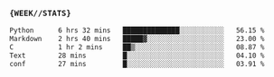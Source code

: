 ### `{WEEK//STATS}` 
<!--START_SECTION:waka-->

```txt
Python      6 hrs 32 mins   ██████████████░░░░░░░░░░░   56.15 %
Markdown    2 hrs 40 mins   █████▓░░░░░░░░░░░░░░░░░░░   23.00 %
C           1 hr 2 mins     ██▒░░░░░░░░░░░░░░░░░░░░░░   08.87 %
Text        28 mins         █░░░░░░░░░░░░░░░░░░░░░░░░   04.10 %
conf        27 mins         █░░░░░░░░░░░░░░░░░░░░░░░░   03.91 %
```

<!--END_SECTION:waka-->
